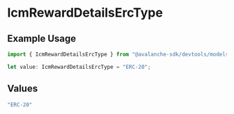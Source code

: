 # IcmRewardDetailsErcType

## Example Usage

```typescript
import { IcmRewardDetailsErcType } from "@avalanche-sdk/devtools/models/components";

let value: IcmRewardDetailsErcType = "ERC-20";
```

## Values

```typescript
"ERC-20"
```